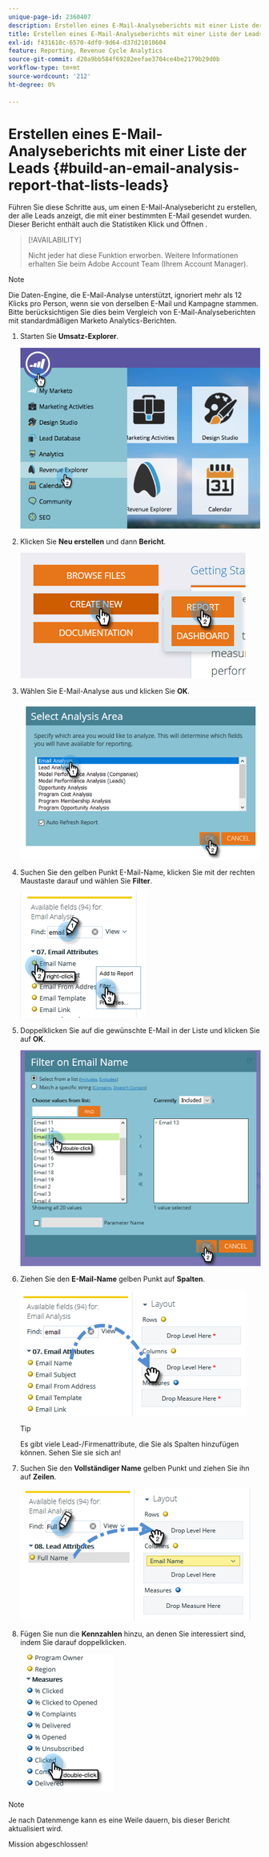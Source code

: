 ```yaml
---
unique-page-id: 2360407
description: Erstellen eines E-Mail-Analyseberichts mit einer Liste der Leads - Marketo-Dokumente - Produktdokumentation
title: Erstellen eines E-Mail-Analyseberichts mit einer Liste der Leads
exl-id: f431610c-6570-4df0-9d64-d37d21010604
feature: Reporting, Revenue Cycle Analytics
source-git-commit: d20a9bb584f69282eefae3704ce4be2179b29d0b
workflow-type: tm+mt
source-wordcount: '212'
ht-degree: 0%

---
```


# Erstellen eines E-Mail-Analyseberichts mit einer Liste der Leads {#build-an-email-analysis-report-that-lists-leads}

Führen Sie diese Schritte aus, um einen E-Mail-Analysebericht zu erstellen, der alle Leads anzeigt, die mit einer bestimmten E-Mail gesendet wurden. Dieser Bericht enthält auch die Statistiken Klick und Öffnen .

>[!AVAILABILITY]
>
>Nicht jeder hat diese Funktion erworben. Weitere Informationen erhalten Sie beim Adobe Account Team (Ihrem Account Manager).

>[!NOTE]
>
>Die Daten-Engine, die E-Mail-Analyse unterstützt, ignoriert mehr als 12 Klicks pro Person, wenn sie von derselben E-Mail und Kampagne stammen. Bitte berücksichtigen Sie dies beim Vergleich von E-Mail-Analyseberichten mit standardmäßigen Marketo Analytics-Berichten.

1. Starten Sie **Umsatz-Explorer**.

   ![](assets/report-that-lists-leads-1.png)

1. Klicken Sie **Neu erstellen** und dann **Bericht**.

   ![](assets/report-that-lists-leads-2.png)

1. Wählen Sie E-Mail-Analyse aus und klicken Sie **OK**.

   ![](assets/report-that-lists-leads-3.png)

1. Suchen Sie den gelben Punkt E-Mail-Name, klicken Sie mit der rechten Maustaste darauf und wählen Sie **Filter**.

   ![](assets/report-that-lists-leads-4.png)

1. Doppelklicken Sie auf die gewünschte E-Mail in der Liste und klicken Sie auf **OK**.

   ![](assets/report-that-lists-leads-5.png)

1. Ziehen Sie den **E-Mail-Name** gelben Punkt auf **Spalten**.

   ![](assets/report-that-lists-leads-6.png)

   >[!TIP]
   >
   >Es gibt viele Lead-/Firmenattribute, die Sie als Spalten hinzufügen können. Sehen Sie sie sich an!

1. Suchen Sie den **Vollständiger Name** gelben Punkt und ziehen Sie ihn auf **Zeilen**.

   ![](assets/report-that-lists-leads-7.png)

1. Fügen Sie nun die **Kennzahlen** hinzu, an denen Sie interessiert sind, indem Sie darauf doppelklicken.

   ![](assets/report-that-lists-leads-8.png)

>[!NOTE]
>
>Je nach Datenmenge kann es eine Weile dauern, bis dieser Bericht aktualisiert wird.

Mission abgeschlossen!
